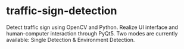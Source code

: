 # traffic-sign-detection
Detect traffic sign using OpenCV and Python. Realize UI interface and human-computer interaction through PyQt5. Two modes are currently available: Single Detection &amp; Environment Detection.

